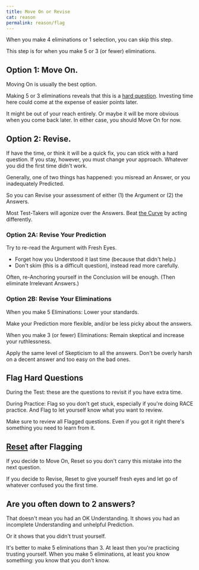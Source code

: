 ```yaml
---
title: Move On or Revise
cat: reason
permalink: reason/flag
---
```


When you make 4 eliminations or 1 selection, you can skip this step.

This step is for when you make 5 or 3 (or fewer) eliminations.

## Option 1: Move On.

Moving On is usually the best option.

Making 5 or 3 eliminations reveals that this is a [hard question][1]. Investing time here could come at the expense of easier points later.

It might be out of your reach entirely. Or maybe it will be more obvious when you come back later. In either case, you should Move On for now.

## Option 2: Revise.

If have the time, or think it will be a quick fix, you can stick with a hard question. If you stay, however, you must change your approach. Whatever you did the first time didn't work.

Generally, one of two things has happened: you misread an Answer, or you inadequately Predicted.

So you can Revise your assessment of either (1) the Argument or (2) the Answers.

Most Test-Takers will agonize over the Answers. Beat [the Curve][3] by acting differently.

### Option 2A: Revise Your Prediction

Try to re-read the Argument with Fresh Eyes.

- Forget how you Understood it last time (because that didn't help.)
- Don't skim (this is a difficult question), instead read more carefully.

Often, re-Anchoring yourself in the Conclusion will be enough. (Then eliminate Irrelevant Answers.)

### Option 2B: Revise Your Eliminations

When you make 5 Eliminations: Lower your standards.

Make your Prediction more flexible, and/or be less picky about the answers.

When you make 3 (or fewer) Eliminations: Remain skeptical and increase your ruthlessness.

Apply the same level of Skepticism to all the answers. Don't be overly harsh on a decent answer and too easy on the bad ones.

## Flag Hard Questions

During the Test: these are the questions to revisit if you have extra time.

During Practice: Flag so you don't get stuck, especially if you're doing RACE practice. And Flag to let yourself know what you want to review.

Make sure to review all Flagged questions. Even if you got it right there's something you need to learn from it.

## [Reset][2] after Flagging

If you decide to Move On, Reset so you don't carry this mistake into the next question.

If you decide to Revise, Reset to give yourself fresh eyes and let go of whatever confused you the first time.

## Are you often down to 2 answers?

That doesn't mean you had an OK Understanding. It shows you had an incomplete Understanding and unhelpful Prediction. 

Or it shows that you didn't trust yourself.

It's better to make 5 eliminations than 3. At least then you're practicing trusting yourself. When you make 5 eliminations, at least you know something: you know that you don't know.

[1]: time.html#subjective
[2]: ../time/resets.html
[3]: ../resources/scores.html#average
